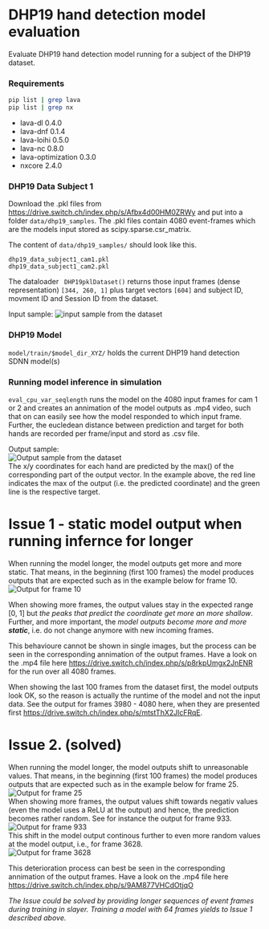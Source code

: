 # DHP19 hand detection model evaluation
Evaluate DHP19 hand detection model running for a subject of the DHP19 dataset.

### Requirements
```bash
pip list | grep lava
pip list | grep nx
``` 
- lava-dl                   0.4.0
- lava-dnf                  0.1.4
- lava-loihi                0.5.0
- lava-nc                   0.8.0
- lava-optimization         0.3.0
- nxcore                    2.4.0

### DHP19 Data Subject 1
Download the .pkl files from <https://drive.switch.ch/index.php/s/Afbx4d00HM0ZRWy> and put into a folder `data/dhp19_samples`.
The .pkl files contain 4080 event-frames which are the models input stored as scipy.sparse.csr_matrix.

The content of `data/dhp19_samples/` should look like this.
```
dhp19_data_subject1_cam1.pkl
dhp19_data_subject1_cam2.pkl
```

The dataloader ` DHP19pklDataset()` returns those input frames (dense representation) `[344, 260, 1]` plus target vectors `[604]` and subject ID, movment ID and Session ID from the dataset.

Input sample:
![input sample from the dataset](./doc/img/input_sample.png)

### DHP19 Model
`model/train/$model_dir_XYZ/` holds the current DHP19 hand detection SDNN model(s)

### Running model inference in simulation
`eval_cpu_var_seqlength` runs the model on the 4080 input frames for cam 1 or 2 and creates an annimation of the model outputs as .mp4 video, such that on can easily see how the model responded to which input frame. Further, the eucledean distance between prediction and target for both hands are recorded per frame/input and stord as .csv file.

Output sample:  
![Output sample from the dataset](./doc/img/output_frame10_seq64.png)  
The x/y coordinates for each hand are predicted by the max() of the corresponding part of the output vector. In the example above, the red line indicates the max of the output (i.e. the predicted coordinate) and the green line is the respective target.


# Issue 1 - static model output when running infernce for longer
When running the model longer, the model outputs get more and more static. That means, in the beginning (first 100 frames) the model produces outputs that are expected such as in the example below for frame 10.  
![Output for frame 10](./doc/img/output_frame10_seq64.png)  

When showing more frames, the output values stay in the expected range [0, 1] but *the peaks that predict the coordinate get more an more shallow*. Further, and more important, the *model outputs become more and more **static***, i.e. do not change anymore with new incoming frames.

This behavioure cannot be shown in single images, but the process can be seen in the corresponding annimation of the output frames. Have a look on the .mp4 file here <https://drive.switch.ch/index.php/s/p8rkpUmgx2JnENR> for the run over all 4080 frames.

When showing the last 100 frames from the dataset first, the model outputs look OK, so the reason is actually the runtime of the model and not the input data. See the output for frames 3980 - 4080 here, when they are presented first <https://drive.switch.ch/index.php/s/mtstThX2JlcFRqE>.


# Issue 2. (solved)
When running the model longer, the model outputs shift to unreasonable values. That means, in the beginning (first 100 frames) the model produces outputs that are expected such as in the example below for frame 25.  
![Output for frame 25](./doc/img/output_frame25.png)  
When showing more frames, the output values shift towards negativ values (even the model uses a ReLU at the output) and hence, the prediction becomes rather random. See for instance the output for frame 933.  
![Output for frame 933](./doc/img/output_frame933.png)  
This shift in the model output continous further to even more random values at the model output, i.e., for frame 3628.  
![Output for frame 3628](./doc/img/output_frame3628.png)

This deterioration process can best be seen in the corresponding annimation of the output frames. Have a look on the .mp4 file here <https://drive.switch.ch/index.php/s/9AM877VHCdOtjqO>

*The Issue could be solved by providing longer sequences of event frames during training in slayer. Training a model with 64 frames yields to Issue 1 described above.*
